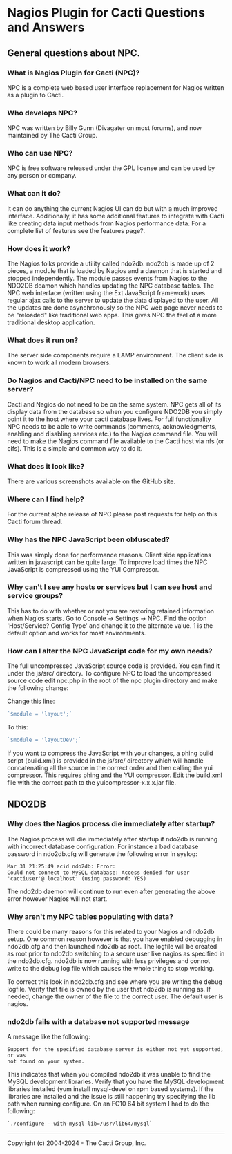# Nagios Plugin for Cacti Questions and Answers

## General questions about NPC.

### What is Nagios Plugin for Cacti (NPC)?

NPC is a complete web based user interface replacement for ​Nagios written as a
plugin to ​Cacti.

### Who develops NPC?

NPC was written by Billy Gunn (Divagater on most forums), and now maintained by
The Cacti Group.

### Who can use NPC?
NPC is free software released under the GPL license and can be used by any
person or company.

### What can it do?

It can do anything the current Nagios UI can do but with a much improved
interface. Additionally, it has some additional features to integrate with Cacti
like creating data input methods from Nagios performance data. For a complete
list of features see the features page?.

### How does it work?

The Nagios folks provide a utility called ndo2db. ndo2db is made up of 2 pieces,
a module that is loaded by Nagios and a daemon that is started and stopped
independently. The module passes events from Nagios to the NDO2DB deamon which
handles updating the NPC database tables. The NPC web interface (written using
the ​Ext JavaScript framework) uses regular ajax calls to the server to update
the data displayed to the user. All the updates are done asynchronously so the
NPC web page never needs to be "reloaded" like traditional web apps. This gives
NPC the feel of a more traditional desktop application.

### What does it run on?

The server side components require a ​LAMP environment.  The client side is known
to work all modern browsers.

### Do Nagios and Cacti/NPC need to be installed on the same server?

Cacti and Nagios do not need to be on the same system. NPC gets all of its
display data from the database so when you configure NDO2DB you simply point it
to the host where your cacti database lives. For full functionality NPC needs to
be able to write commands (comments, acknowledgments, enabling and disabling
services etc.) to the Nagios command file. You will need to make the Nagios
command file available to the Cacti host via nfs (or cifs). This is a simple and
common way to do it.

### What does it look like?

There are various screenshots available on the GitHub site.

### Where can I find help?

For the current alpha release of NPC please post requests for help on this ​Cacti
forum thread.

### Why has the NPC JavaScript been obfuscated?

This was simply done for performance reasons. Client side applications written
in javascript can be quite large. To improve load times the NPC JavaScript is
compressed using the ​YUI Compressor.

### Why can't I see any hosts or services but I can see host and service groups?

This has to do with whether or not you are restoring retained information when
Nagios starts. Go to Console -> Settings -> NPC. Find the option 'Host/Service?
Config Type' and change it to the alternate value. 1 is the default option and
works for most environments.

### How can I alter the NPC JavaScript code for my own needs?

The full uncompressed JavaScript source code is provided. You can find it under
the js/src/ directory. To configure NPC to load the uncompressed source code
edit npc.php in the root of the npc plugin directory and make the following
change:

Change this line:

```js
`$module = 'layout';`
```

To this:

```js
`$module = 'layoutDev';`
```

If you want to compress the JavaScript with your changes, a phing build script
(build.xml) is provided in the js/src/ directory which will handle concatenating
all the source in the correct order and then calling the yui compressor. This
requires ​phing and the ​YUI compressor. Edit the build.xml file with the correct
path to the yuicompressor-x.x.x.jar file.

## NDO2DB

### Why does the Nagios process die immediately after startup?

The Nagios process will die immediately after startup if ndo2db is running with
incorrect database configuration. For instance a bad database password in
ndo2db.cfg will generate the following error in syslog:

```console
Mar 31 21:25:49 acid ndo2db: Error:
Could not connect to MySQL database: Access denied for user 'cactiuser'@'localhost' (using password: YES)
```

The ndo2db daemon will continue to run even after generating the above error
however Nagios will not start.

### Why aren't my NPC tables populating with data?

There could be many reasons for this related to your Nagios and ndo2db setup.
One common reason however is that you have enabled debugging in ndo2db.cfg and
then launched ndo2db as root. The logfile will be created as root prior to
ndo2db switching to a secure user like nagios as specified in the ndo2db.cfg.
ndo2db is now running with less privileges and connot write to the debug log
file which causes the whole thing to stop working.

To correct this look in ndo2db.cfg and see where you are writing the debug
logfile. Verify that file is owned by the user that ndo2db is running as. If
needed, change the owner of the file to the correct user. The default user is
nagios.

### ndo2db fails with a database not supported message

A message like the following:

```
Support for the specified database server is either not yet supported, or was
not found on your system.
```

This indicates that when you compiled ndo2db it was unable to find the MySQL
development libraries. Verify that you have the MySQL development libraries
installed (yum install mysql-devel on rpm based systems). If the libraries are
installed and the issue is still happening try specifying the lib path when
running configure. On an FC10 64 bit system I had to do the following:

```
`./configure --with-mysql-lib=/usr/lib64/mysql`
```

-----------------------------------------------
Copyright (c) 2004-2024 - The Cacti Group, Inc.

